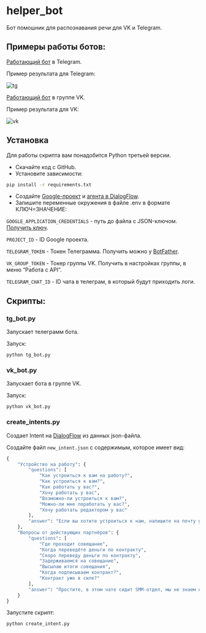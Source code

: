 # helper_bot
Бот помошник для распознавания речи для VK и Telegram.
## Примеры работы ботов:
[Работающий бот](https://t.me/TestDevmanBot) в Telegram.

Пример результата для Telegram:

![tg](https://dvmn.org/media/filer_public/7a/08/7a087983-bddd-40a3-b927-a43fb0d2f906/demo_tg_bot.gif)

[Работающий бот](https://vk.com/im?sel=-216519868) в группе VK.

Пример результата для VK:

![vk](https://dvmn.org/media/filer_public/1e/f6/1ef61183-56ad-4094-b3d0-21800bdb8b09/demo_vk_bot.gif)
## Установка
Для работы скрипта вам понадобится Python третьей версии.

* Скачайте код с GitHub.
* Установите зависимости:
```sh
pip install -r requirements.txt
```
* Создайте [Google-проект](https://cloud.google.com/dialogflow/es/docs/quick/setup) и [агента в DialogFlow](https://cloud.google.com/dialogflow/es/docs/quick/build-agent).
* Запишите переменные окружения в файле .env в формате КЛЮЧ=ЗНАЧЕНИЕ:

`GOOGLE_APPLICATION_CREDENTIALS` - путь до файла с JSON-ключом. [Получить ключ](https://cloud.google.com/docs/authentication/client-libraries).

`PROJECT_ID` - ID Google проекта.

`TELEGRAM_TOKEN` - Токен Телеграмма. Получить можно у [BotFather](https://telegram.me/BotFather).

`VK_GROUP_TOKEN` - Токер группы VK. Получить в настройках группы, в меню “Работа с API”.

`TELEGRAM_CHAT_ID` - ID чата в телеграм, в который будут приходить логи.
## Скрипты:
### tg_bot.py
Запускает телеграмм бота.

Запуск:
```
python tg_bot.py
```
### vk_bot.py
Запускает бота в группе VK.

Запуск:
```
python vk_bot.py
```
### create_intents.py
Создает Intent на [DialogFlow](https://dialogflow.cloud.google.com/) из данных json-файла.

Создайте файл `new_intent.json` с содержимым, которое имеет вид:
``` python
{
    "Устройство на работу": {
        "questions": [
            "Как устроиться к вам на работу?",
            "Как устроиться к вам?",
            "Как работать у вас?",
            "Хочу работать у вас",
            "Возможно-ли устроиться к вам?",
            "Можно-ли мне поработать у вас?",
            "Хочу работать редактором у вас"
        ],
        "answer": "Если вы хотите устроиться к нам, напишите на почту game-of-verbs@gmail.com мини-эссе о себе и прикрепите ваше портфолио."
    },
    "Вопросы от действующих партнёров": {
        "questions": [
            "Где проходит совещание",
            "Когда переведёте деньги по контракту",
            "Скоро переведу деньги по контракту",
            "Задерживаемся на совещание",
            "Высылаю итоги совещания",
            "Когда подписываем контракт?",
            "Контракт уже в силе?"
        ],
        "answer": "Простите, в этом чате сидит SMM-отдел, мы не знаем ответа на этот вопрос. Обратитесь напрямую к сотруднику, с которым работаете."
    }
}
```
Запустите скрипт:
```
python create_intent.py
```
